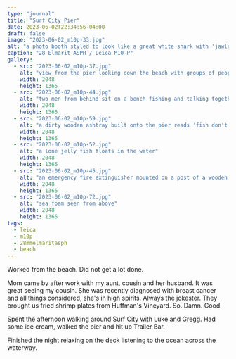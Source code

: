 ```yaml
---
type: "journal"
title: "Surf City Pier"
date: 2023-06-02T22:34:56-04:00
draft: false
image: "2023-06-02_m10p-33.jpg"
alt: "a photo booth styled to look like a great white shark with 'jawlene' written on it sits on a wooden deck next to an ice cooler and trash bin"
caption: "28 Elmarit ASPH / Leica M10-P"
gallery:
  - src: "2023-06-02_m10p-37.jpg"
    alt: "view from the pier looking down the beach with groups of people walking, lounging and fishing"
    width: 2048
    height: 1365
  - src: "2023-06-02_m10p-44.jpg"
    alt: "two men from behind sit on a bench fishing and talking together"
    width: 2048
    height: 1365
  - src: "2023-06-02_m10p-59.jpg"
    alt: "a dirty wooden ashtray built onto the pier reads 'fish don't eat butts! it's litter'"
    width: 2048
    height: 1365
  - src: "2023-06-02_m10p-52.jpg"
    alt: "a lone jelly fish floats in the water"
    width: 2048
    height: 1365
  - src: "2023-06-02_m10p-45.jpg"
    alt: "an emergency fire extinguisher mounted on a post of a wooden pier"
    width: 2048
    height: 1365
  - src: "2023-06-02_m10p-72.jpg"
    alt: "sea foam seen from above"
    width: 2048
    height: 1365
tags:
  - leica
  - m10p
  - 28mmelmaritasph
  - beach
---
```


Worked from the beach. Did not get a lot done.

Mom came by after work with my aunt, cousin and her husband. It was great seeing my cousin. She was recently diagnosed with breast cancer and all things considered, she's in high spirits. Always the jokester. They brought us fried shrimp plates from Huffman's Vineyard. So. Damn. Good.

Spent the afternoon walking around Surf City with Luke and Gregg. Had some ice cream, walked the pier and hit up Trailer Bar.

Finished the night relaxing on the deck listening to the ocean across the waterway.

